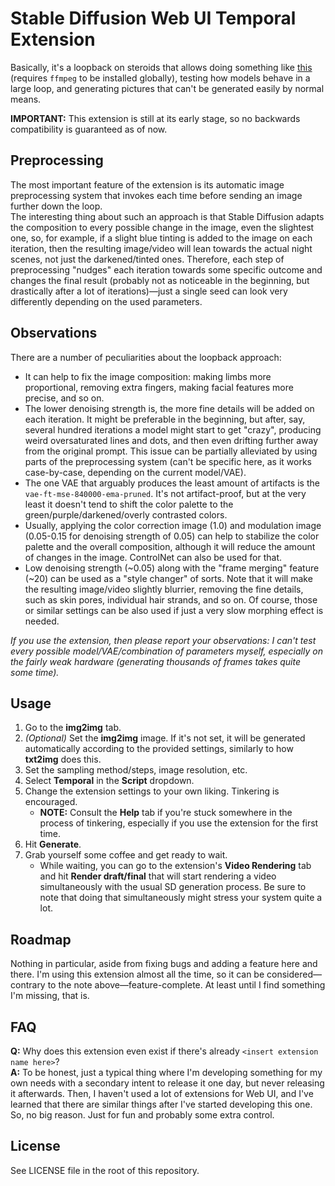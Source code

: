 # Stable Diffusion Web UI Temporal Extension
Basically, it's a loopback on steroids that allows doing something like [this](https://youtu.be/h_nXV1IhWMY) (requires `ffmpeg` to be installed globally), testing how models behave in a large loop, and generating pictures that can't be generated easily by normal means.

**IMPORTANT:** This extension is still at its early stage, so no backwards compatibility is guaranteed as of now.



## Preprocessing  
The most important feature of the extension is its automatic image preprocessing system that invokes each time before sending an image further down the loop.  
The interesting thing about such an approach is that Stable Diffusion adapts the composition to every possible change in the image, even the slightest one, so, for example, if a slight blue tinting is added to the image on each iteration, then the resulting image/video will lean towards the actual night scenes, not just the darkened/tinted ones. Therefore, each step of preprocessing "nudges" each iteration towards some specific outcome and changes the final result (probably not as noticeable in the beginning, but drastically after a lot of iterations)—just a single seed can look very differently depending on the used parameters.



## Observations
There are a number of peculiarities about the loopback approach:
* It can help to fix the image composition: making limbs more proportional, removing extra fingers, making facial features more precise, and so on.
* The lower denoising strength is, the more fine details will be added on each iteration. It might be preferable in the beginning, but after, say, several hundred iterations a model might start to get "crazy", producing weird oversaturated lines and dots, and then even drifting further away from the original prompt. This issue can be partially alleviated by using parts of the preprocessing system (can't be specific here, as it works case-by-case, depending on the current model/VAE).
* The one VAE that arguably produces the least amount of artifacts is the `vae-ft-mse-840000-ema-pruned`. It's not artifact-proof, but at the very least it doesn't tend to shift the color palette to the green/purple/darkened/overly contrasted colors.
* Usually, applying the color correction image (1.0) and modulation image (0.05-0.15 for denoising strength of 0.05) can help to stabilize the color palette and the overall composition, although it will reduce the amount of changes in the image. ControlNet can also be used for that.
* Low denoising strength (~0.05) along with the "frame merging" feature (~20) can be used as a "style changer" of sorts. Note that it will make the resulting image/video slightly blurrier, removing the fine details, such as skin pores, individual hair strands, and so on. Of course, those or similar settings can be also used if just a very slow morphing effect is needed.

_If you use the extension, then please report your observations: I can't test every possible model/VAE/combination of parameters myself, especially on the fairly weak hardware (generating thousands of frames takes quite some time)._



## Usage
1. Go to the **img2img** tab.
2. _(Optional)_ Set the **img2img** image. If it's not set, it will be generated automatically according to the provided settings, similarly to how **txt2img** does this.
3. Set the sampling method/steps, image resolution, etc.
4. Select **Temporal** in the **Script** dropdown.
5. Change the extension settings to your own liking. Tinkering is encouraged.
    * **NOTE:** Consult the **Help** tab if you're stuck somewhere in the process of tinkering, especially if you use the extension for the first time.
6. Hit **Generate**.
7. Grab yourself some coffee and get ready to wait.
    * While waiting, you can go to the extension's **Video Rendering** tab and hit **Render draft/final** that will start rendering a video simultaneously with the usual SD generation process. Be sure to note that doing that simultaneously might stress your system quite a lot.



## Roadmap
Nothing in particular, aside from fixing bugs and adding a feature here and there. I'm using this extension almost all the time, so it can be considered—contrary to the note above—feature-complete. At least until I find something I'm missing, that is.



## FAQ
**Q:** Why does this extension even exist if there's already `<insert extension name here>`?  
**A:** To be honest, just a typical thing where I'm developing something for my own needs with a secondary intent to release it one day, but never releasing it afterwards. Then, I haven't used a lot of extensions for Web UI, and I've learned that there are similar things after I've started developing this one. So, no big reason. Just for fun and probably some extra control.



## License
See LICENSE file in the root of this repository.
